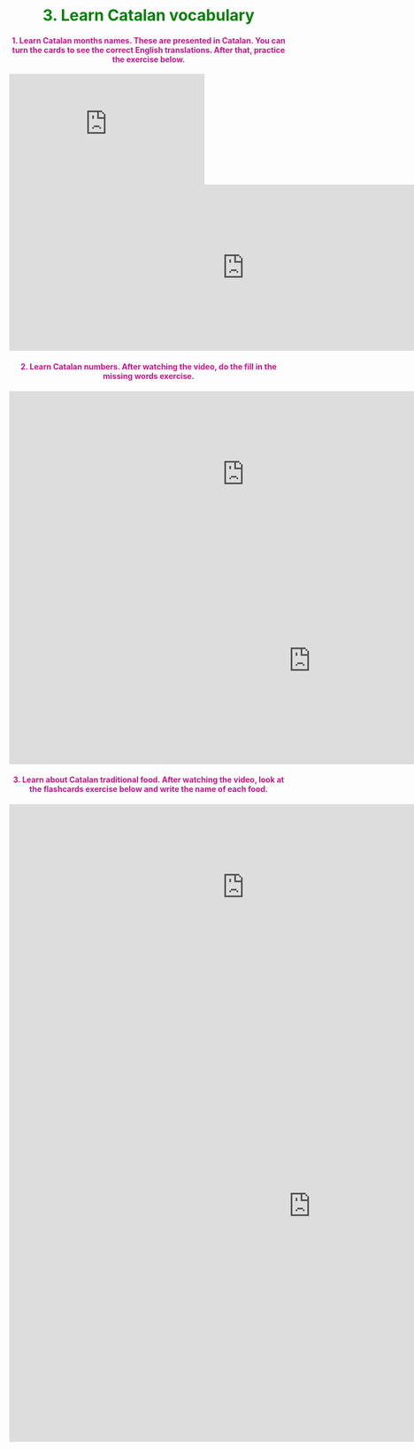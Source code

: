 
<h1 style="color:green;" align="center">3. Learn Catalan vocabulary</h1>

<h4 style="color:mediumvioletred;" align="center">1. Learn Catalan months names. These are presented in Catalan. You can turn the cards to see the correct English translations. After that, practice the exercise below.</h4>

<iframe src="https://h5p.org/h5p/embed/473263" height="200" width="70%" frameborder="0"></iframe>
<script src="https://h5p.org/sites/all/modules/h5p/library/js/h5p-resizer.js" charset="UTF-8">
  
<iframe src="https://h5p.org/h5p/embed/473384" width="1090" height="286" frameborder="0" allowfullscreen="allowfullscreen"></iframe><script src="https://h5p.org/sites/all/modules/h5p/library/js/h5p-resizer.js" charset="UTF-8"></script>

<iframe src="https://h5p.org/h5p/embed/473384" width="850" height="300" frameborder="0" allowfullscreen="allowfullscreen"></iframe><script src="https://h5p.org/sites/all/modules/h5p/library/js/h5p-resizer.js" charset="UTF-8"></script>

<h4 style="color:mediumvioletred;" align="center">2. Learn Catalan numbers. After watching the video, do the fill in the missing words exercise.</h4>

<iframe width="850" height="300" src="https://www.youtube.com/embed/RPsZaBFRkAY" frameborder="0" allow="accelerometer; autoplay; encrypted-media; gyroscope; picture-in-picture" allowfullscreen></iframe>

<iframe src="https://h5p.org/h5p/embed/473408" width="1090" height="374" frameborder="0" allowfullscreen="allowfullscreen"></iframe><script src="https://h5p.org/sites/all/modules/h5p/library/js/h5p-resizer.js" charset="UTF-8"></script>

<h4 style="color:mediumvioletred;" align="center">3. Learn about Catalan traditional food. After watching the video, look at the flashcards exercise below and write the name of each food.</h4>


<iframe width="850" height="300" src="https://www.youtube.com/embed/YLUCwiKPdQo" frameborder="0" allow="accelerometer; autoplay; encrypted-media; gyroscope; picture-in-picture" allowfullscreen></iframe>

<iframe src="https://h5p.org/h5p/embed/473246" width="1090" height="852" frameborder="0" allowfullscreen="allowhalfscreen"></iframe><script src="https://h5p.org/sites/all/modules/h5p/library/js/h5p-resizer.js" charset="UTF-8"></script>
